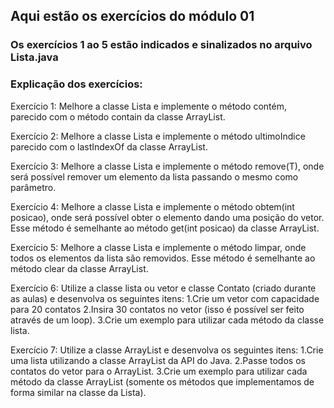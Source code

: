 ## Aqui estão os exercícios do módulo 01

### Os **exercícios 1 ao 5** estão indicados e sinalizados no arquivo Lista.java

### Explicação dos exercícios:

Exercício 1: Melhore a classe Lista e implemente o método contém, parecido com o método contain da classe ArrayList.

Exercício 2: Melhore a classe Lista e implemente o método ultimoIndice parecido com o lastIndexOf da classe ArrayList.

Exercício 3: Melhore a classe Lista e implemente o método remove(T), onde será possível remover um elemento da lista passando o mesmo como parâmetro.

Exercício 4: Melhore a classe Lista e implemente o método obtem(int posicao), onde será possível obter o elemento dando uma posição do vetor. Esse método é semelhante ao método get(int posicao) da classe ArrayList.

Exercício 5: Melhore a classe Lista e implemente o método limpar, onde todos os elementos da lista são removidos. Esse método é semelhante ao método clear da classe ArrayList.

Exercício 6: Utilize a classe lista ou vetor e classe Contato (criado durante as aulas) e desenvolva os seguintes itens:
1.Crie um vetor com capacidade para 20 contatos
2.Insira 30 contatos no vetor (isso é possível ser feito através de um loop).
3.Crie um exemplo para utilizar cada método da classe lista.

Exercício 7: Utilize a classe ArrayList e desenvolva os seguintes itens:
1.Crie uma lista utilizando a classe ArrayList da API do Java.
2.Passe todos os contatos do vetor para o ArrayList.
3.Crie um exemplo para utilizar cada método da classe ArrayList (somente os métodos que implementamos de forma similar na classe da Lista).
